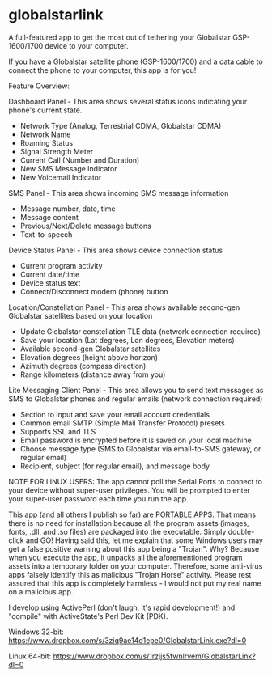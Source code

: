 # globalstarlink
A full-featured app to get the most out of tethering your Globalstar GSP-1600/1700 device to your computer.

If you have a Globalstar satellite phone (GSP-1600/1700) and a data cable to connect the phone to your computer, this app is for you!

Feature Overview:

Dashboard Panel - This area shows several status icons indicating your phone's current state.
 - Network Type (Analog, Terrestrial CDMA, Globalstar CDMA)
 - Network Name
 - Roaming Status
 - Signal Strength Meter
 - Current Call (Number and Duration)
 - New SMS Message Indicator
 - New Voicemail Indicator

SMS Panel - This area shows incoming SMS message information
 - Message number, date, time
 - Message content
 - Previous/Next/Delete message buttons
 - Text-to-speech

Device Status Panel - This area shows device connection status
 - Current program activity
 - Current date/time
 - Device status text
 - Connect/Disconnect modem (phone) button

Location/Constellation Panel - This area shows available second-gen Globalstar satellites based on your location
 - Update Globalstar constellation TLE data (network connection required)
 - Save your location (Lat degrees, Lon degrees, Elevation meters)
 - Available second-gen Globalstar satellites
  - Elevation degrees (height above horizon)
  - Azimuth degrees (compass direction)
  - Range kilometers (distance away from you)

Lite Messaging Client Panel - This area allows you to send text messages as SMS to Globalstar phones and regular emails (network connection required)
 - Section to input and save your email account credentials
  - Common email SMTP (Simple Mail Transfer Protocol) presets
  - Supports SSL and TLS
  - Email password is encrypted before it is saved on your local machine
 - Choose message type (SMS to Globalstar via email-to-SMS gateway, or regular email)
 - Recipient, subject (for regular email), and message body

NOTE FOR LINUX USERS: The app cannot poll the Serial Ports to connect to your device without super-user privileges. You will be prompted to enter
your super-user password each time you run the app.

This app (and all others I publish so far) are PORTABLE APPS. That means there is no need for installation because all the program assets (images, fonts,
.dll, and .so files) are packaged into the executable. Simply double-click and GO! Having said this, let me explain that some Windows users may get a
false positive warning about this app being a "Trojan". Why? Because when you execute the app, it unpacks all the aforementioned program assets into a
temporary folder on your computer. Therefore, some anti-virus apps falsely identify this as malicious "Trojan Horse" activity. Please rest assured that
this app is completely harmless - I would not put my real name on a malicious app.

I develop using ActivePerl (don't laugh, it's rapid development!) and "compile" with ActiveState's Perl Dev Kit (PDK).

Windows 32-bit: https://www.dropbox.com/s/3ziq9ae14d1epe0/GlobalstarLink.exe?dl=0

Linux 64-bit: https://www.dropbox.com/s/1rzjjs5fwnlrvem/GlobalstarLink?dl=0
